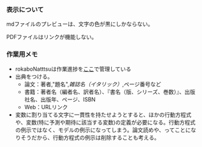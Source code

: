 
### 表示について

mdファイルのプレビューは、文字の色が黒にしかならない。

PDFファイルはリンクが機能しない。


### 作業用メモ

- rokaboNatttsuは作業進捗を[ここ](https://github.com/users/rokaboNatttsu/projects/2)で管理している
- 出典をつける。
  - 論文：著者,"題名",*雑誌名（イタリック）*,ページ番号など
  - 書籍：著者名（編者名、訳者名）、『書名（版、シリーズ、巻数）』、出版社名、出版年、ページ、ISBN
  - Web：URLリンク
- 変数に割り当てる文字に一貫性を持たせようとすると、ほかの行動方程式や、変数(特に予測や期待に該当する変数)の定義が必要になる。行動方程式の例示ではなく、モデルの例示になってしまう。論文読めや、ってことになりそうだから、行動方程式の例示は削除することも考える。
